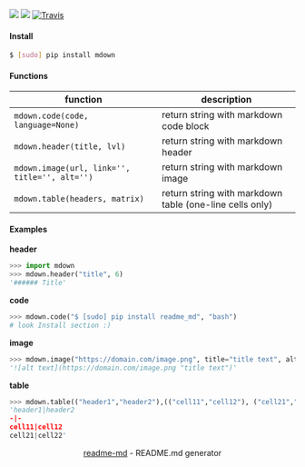 [![](https://img.shields.io/pypi/pyversions/mdown.svg?longCache=True)](https://pypi.org/pypi/mdown/)
[![](https://img.shields.io/pypi/v/mdown.svg?maxAge=3600)](https://pypi.org/pypi/mdown/)
[![Travis](https://api.travis-ci.org/looking-for-a-job/mdown.py.svg?branch=master)](https://travis-ci.org/looking-for-a-job/mdown.py/)

#### Install
```bash
$ [sudo] pip install mdown
```

#### Functions
function|description
-|-
`mdown.code(code, language=None)`|return string with markdown code block
`mdown.header(title, lvl)`|return string with markdown header
`mdown.image(url, link='', title='', alt='')`|return string with markdown image
`mdown.table(headers, matrix)`|return string with markdown table (one-line cells only)

#### Examples
**header**
```python
>>> import mdown
>>> mdown.header("title", 6)
'###### Title'
```
**code**
```python
>>> mdown.code("$ [sudo] pip install readme_md", "bash")
# look Install section :)
```

**image**
```python
>>> mdown.image("https://domain.com/image.png", title="title text", alt="alt text")
'![alt text](https://domain.com/image.png "title text")'
```

**table**
```python
>>> mdown.table(("header1","header2"),(("cell11","cell12"), ("cell21","cell22")))
'header1|header2
-|-
cell11|cell12
cell21|cell22'
```

<p align="center"><a href="https://pypi.org/project/readme-md/">readme-md</a> - README.md generator</p>
